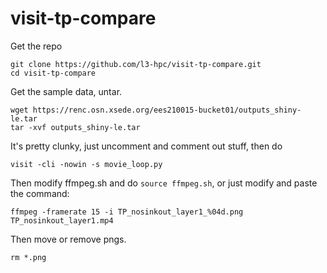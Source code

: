 # visit-tp-compare

Get the repo
```
git clone https://github.com/l3-hpc/visit-tp-compare.git
cd visit-tp-compare
```

Get the sample data, untar.
```
wget https://renc.osn.xsede.org/ees210015-bucket01/outputs_shiny-le.tar
tar -xvf outputs_shiny-le.tar
```

It's pretty clunky, just uncomment and comment out stuff, then do
```
visit -cli -nowin -s movie_loop.py
```

Then modify ffmpeg.sh and do `source ffmpeg.sh`, or just modify and paste the command:
```
ffmpeg -framerate 15 -i TP_nosinkout_layer1_%04d.png TP_nosinkout_layer1.mp4
```

Then move or remove pngs.
```
rm *.png
```
